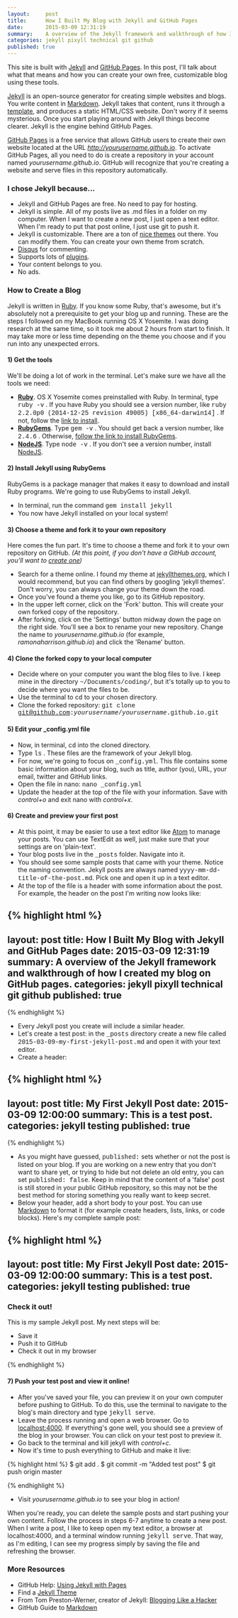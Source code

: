 ```yaml
---
layout:     post
title:      How I Built My Blog with Jekyll and GitHub Pages
date:       2015-03-09 12:31:19
summary:    A overview of the Jekyll framework and walkthrough of how I created my blog on GitHub pages.
categories: jekyll pixyll technical git github
published: true
---
```


This site is built with [Jekyll](http://jekyllrb.com/) and [GitHub Pages](https://help.github.com/articles/using-jekyll-with-pages/). In this post, I'll talk about what that means and how you can create your own free, customizable blog using these tools.

[Jekyll](https://github.com/jekyll/jekyll) is an open-source generator for creating simple websites and blogs. You write content in [Markdown](https://help.github.com/articles/markdown-basics/). Jekyll takes that content, runs it through a [template](http://jekyllrb.com/docs/templates/), and produces a static HTML/CSS website. Don't worry if it seems mysterious. Once you start playing around with Jekyll things become clearer. Jekyll is the engine behind GitHub Pages.

[GitHub Pages](https://help.github.com/articles/what-are-github-pages/) is a free service that allows GitHub users to create their own website located at the URL <i>http://yourusername.github.io</i>. To activate GitHub Pages, all you need to do is create a repository in your account named <i>yourusername.github.io</i>. GitHub will recognize that you're creating a website and serve files in this repository automatically.

### I chose Jekyll because...

  * Jekyll and GitHub Pages are free. No need to pay for hosting.
  * Jekyll is simple. All of my posts live as .md files in a folder on my computer. When I want to create a new post, I just open a text editor. When I'm ready to put that post online, I just use git to push it.
  * Jekyll is customizable. There are a ton of [nice themes](https://www.google.com/webhp?sourceid=chrome-instant&ion=1&espv=2&es_th=1&ie=UTF-8#safe=off&q=jekyll+themes) out there. You can modify them. You can create your own theme from scratch.
  * [Disqus](https://disqus.com/) for commenting.
  * Supports lots of [plugins](http://jekyllrb.com/docs/plugins/).
  * Your content belongs to you.
  * No ads.

### How to Create a Blog

Jekyll is written in [Ruby](https://www.ruby-lang.org/en/). If you know some Ruby, that's awesome, but it's absolutely not a prerequisite to get your blog up and running. These are the steps I followed on my MacBook running OS X Yosemite. I was doing research at the same time, so it took me about 2 hours from start to finish. It may take more or less time depending on the theme you choose and if you run into any unexpected errors.

#### 1) Get the tools
We'll be doing a lot of work in the terminal. Let's make sure we have all the tools we need:

  * [<b>Ruby</b>](https://www.ruby-lang.org/en/). OS X Yosemite comes preinstalled with Ruby. In terminal, type <span style="font-family:Courier" class="bg-dark-gray white">ruby -v</span> . If you have Ruby you should see a version number, like <span style="font-family:Courier" class="bg-dark-gray white">ruby 2.2.0p0 (2014-12-25 revision 49005) [x86_64-darwin14]</span> . If not, follow the [link to install](https://www.ruby-lang.org/en/documentation/installation/).
  * [<b>RubyGems</b>](http://guides.rubygems.org/). Type <span style="font-family:Courier" class="bg-dark-gray white">gem -v</span> . You should get back a version number, like <span style="font-family:Courier" class="bg-dark-gray white">2.4.6</span> . Otherwise, [follow the link to install RubyGems](https://rubygems.org/pages/download).
  * [<b>NodeJS</b>](https://nodejs.org/). Type  <span style="font-family:Courier" class="bg-dark-gray white">node -v</span> . If you don't see a version number, install [NodeJS](https://nodejs.org/download/).


#### 2) Install Jekyll using RubyGems
RubyGems is a package manager that makes it easy to download and install Ruby programs. We're going to use RubyGems to install Jekyll.

  * In terminal, run the command <span style="font-family:Courier" class="bg-dark-gray white">gem install jekyll</span>
  * You now have Jekyll installed on your local system!

#### 3) Choose a theme and fork it to your own repository
Here comes the fun part. It's time to choose a theme and fork it to your own repository on GitHub. <i>(At this point, if you don't have a GitHub account, you'll want to [create one](https://github.com/))</i>

  * Search for a theme online. I found my theme at [jekyllthemes.org](jekyllthemes.org), which I would recommend, but you can find others by googling 'jekyll themes'. Don't worry, you can always change your theme down the road.
  * Once you've found a theme you like, go to its GitHub repository.
  * In the upper left corner, click on the 'Fork' button. This will create your own forked copy of the repository.
  * After forking, click on the 'Settings' button midway down the page on the right side. You'll see a box to rename your new repository. Change the name to <i>yourusername.github.io</i> (for example, <i>ramonaharrison.github.io</i>) and click the 'Rename' button.

#### 4) Clone the forked copy to your local computer

  * Decide where on your computer you want the blog files to live. I keep mine in the directory <span style="font-family:Courier" class="bg-dark-gray white">~/Documents/coding/</span>, but it's totally up to you to decide where you want the files to be.
  * Use the terminal to <span style="font-family:Courier" class="bg-dark-gray white">cd</span> to your chosen directory.
  * Clone the forked repository: <span style="font-family:Courier" class="bg-dark-gray white">git clone git@github.com:<i>yourusername</i>/<i>yourusername</i>.github.io.git</span>

#### 5) Edit your _config.yml file

  * Now, in terminal, <span style="font-family:Courier" class="bg-dark-gray white">cd</span> into the cloned directory.
  * Type <span style="font-family:Courier" class="bg-dark-gray white">ls</span> . These files are the framework of your Jekyll blog.
  * For now, we're going to focus on <span style="font-family:Courier" class="bg-dark-gray white">_config.yml</span>. This file contains some basic information about your blog, such as title, author (you), URL, your email, twitter and GitHub links.
  * Open the file in nano: <span style="font-family:Courier" class="bg-dark-gray white">nano _config.yml</span>
  * Update the header at the top of the file with your information. Save with <i>control+o</i> and exit nano with <i>control+x</i>.

#### 6) Create and preview your first post

  * At this point, it may be easier to use a text editor like [Atom](https://atom.io/) to manage your posts. You can use TextEdit as well, just make sure that your settings are on 'plain-text'.
  * Your blog posts live in the <span style="font-family:Courier" class="bg-dark-gray white">_posts</span> folder. Navigate into it.
  * You should see some sample posts that came with your theme. Notice the naming convention. Jekyll posts are always named <span style="font-family:Courier" class="bg-dark-gray white">yyyy-mm-dd-title-of-the-post.md</span>. Pick one and open it up in a text editor.
  * At the top of the file is a header with some information about the post. For example, the header on the post I'm writing now looks like:


{% highlight html %}
---
layout:     post
title:      How I Built My Blog with Jekyll and GitHub Pages
date:       2015-03-09 12:31:19
summary:    A overview of the Jekyll framework and walkthrough of how I created my blog on GitHub pages.
categories: jekyll pixyll technical git github
published: true
---
{% endhighlight %}

  * Every Jekyll post you create will include a similar header.
  * Let's create a test post: in the <span style="font-family:Courier" class="bg-dark-gray white">_posts</span> directory create a new file called <span style="font-family:Courier" class="bg-dark-gray white">2015-03-09-my-first-jekyll-post.md</span> and open it with your text editor.
  * Create a header:

{% highlight html %}
---
layout:     post
title:      My First Jekyll Post
date:       2015-03-09 12:00:00
summary:    This is a test post.
categories: jekyll testing
published: true
---
{% endhighlight %}

  * As you might have guessed, <span style="font-family:Courier" class="bg-dark-gray white">published:</span> sets whether or not the post is listed on your blog. If you are working on a new entry that you don't want to share yet, or trying to hide but not delete an old entry, you can set <span style="font-family:Courier" class="bg-dark-gray white">published: false</span>. Keep in mind that the content of a 'false' post is still stored in your public GitHub repository, so this may not be the best method for storing something you really want to keep secret.
  * Below your header, add a short body to your post. You can use [Markdown](https://help.github.com/articles/markdown-basics/) to format it (for example create headers, lists, links, or code blocks). Here's my complete sample post:

{% highlight html %}
---
layout:     post
title:      My First Jekyll Post
date:       2015-03-09 12:00:00
summary:    This is a test post.
categories: jekyll testing
published: true
---

### Check it out!

This is my sample Jekyll post. My next steps will be:
 * Save it
 * Push it to GitHub
 * Check it out in my browser

{% endhighlight %}


#### 7) Push your test post and view it online!
  * After you've saved your file, you can preview it on your own computer before pushing to GitHub. To do this, use the terminal to navigate to the blog's main directory and type <span style="font-family:Courier" class="bg-dark-gray white">jekyll serve</span>.
  * Leave the process running and open a web browser. Go to [localhost:4000](localhost:4000). If everything's gone well, you should see a preview of the blog in your browser. You can click on your test post to preview it.
  * Go back to the terminal and kill jekyll with <i>control+c</i>.
  * Now it's time to push everything to GitHub and make it live:

  {% highlight html %}
$ git add .
$ git commit -m "Added test post"
$ git push origin master

  {% endhighlight %}

  * Visit <i>yourusername.github.io</i> to see your blog in action!

When you're ready, you can delete the sample posts and start pushing your own content. Follow the process in steps 6-7 anytime to create a new post. When I write a post, I like to keep open my text editor, a browser at localhost:4000, and a terminal window running <span style="font-family:Courier" class="bg-dark-gray white">jekyll serve</span>. That way, as I'm editing, I can see my progress simply by saving the file and refreshing the browser.


### More Resources

  * GitHub Help: [Using Jekyll with Pages](https://help.github.com/articles/using-jekyll-with-pages/)
  * Find a [Jekyll Theme](http://jekyllthemes.org/)
  * From Tom Preston-Werner, creator of Jekyll: [Blogging Like a Hacker](http://tom.preston-werner.com/2008/11/17/blogging-like-a-hacker.html)
  * GitHub Guide to [Markdown](https://help.github.com/articles/markdown-basics/)

<br>
